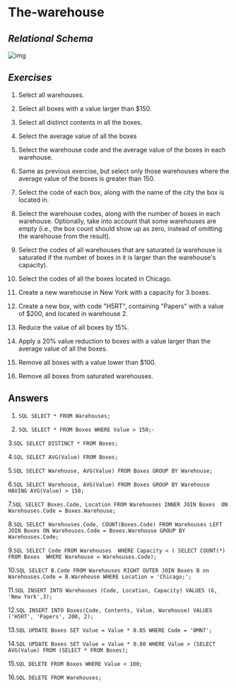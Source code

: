 # The-warehouse

## *Relational Schema*
![img](https://upload.wikimedia.org/wikipedia/commons/4/47/Sql_warehouse.png)

## *Exercises*
1. Select all warehouses.

2. Select all boxes with a value larger than $150.

3. Select all distinct contents in all the boxes.

4. Select the average value of all the boxes

5. Select the warehouse code and the average value of the boxes in each warehouse.

6. Same as previous exercise, but select only those warehouses where the average value of the boxes is greater than 150.

7. Select the code of each box, along with the name of the city the box is located in.

8. Select the warehouse codes, along with the number of boxes in each warehouse. Optionally, take into account that some warehouses are empty (i.e., the box count should show up as zero, instead of omitting the warehouse from the result).

9. Select the codes of all warehouses that are saturated (a warehouse is saturated if the number of boxes in it is larger than the warehouse's capacity).

10. Select the codes of all the boxes located in Chicago.

11. Create a new warehouse in New York with a capacity for 3 boxes.

12. Create a new box, with code "H5RT", containing "Papers" with a value of $200, and located in warehouse 2.

13. Reduce the value of all boxes by 15%.

14. Apply a 20% value reduction to boxes with a value larger than the average value of all the boxes.

15. Remove all boxes with a value lower than $100.

16. Remove all boxes from saturated warehouses.

## Answers

1. ```SQL SELECT * FROM Warehouses;```

2. ```SQL SELECT * FROM Boxes WHERE Value > 150;-```

3.```SQL SELECT DISTINCT * FROM Boxes;```

4.```SQL SELECT AVG(Value) FROM Boxes;```

5.```SQL SELECT Warehouse, AVG(Value) FROM Boxes GROUP BY Warehouse;```

6.```SQL SELECT Warehouse, AVG(Value) FROM Boxes GROUP BY Warehouse HAVING AVG(Value) > 150;```

7.```SQL SELECT Boxes.Code, Location FROM Warehouses INNER JOIN Boxes  ON Warehouses.Code = Boxes.Warehouse;```

8.```SQL SELECT Warehouses.Code, COUNT(Boxes.Code) FROM Warehouses LEFT JOIN Boxes ON Warehouses.Code = Boxes.Warehouse GROUP BY Warehouses.Code;```

9.```SQL SELECT Code FROM Warehouses  WHERE Capacity < ( SELECT COUNT(*)  FROM Boxes  WHERE Warehouse = Warehouses.Code);```

10.```SQL SELECT B.Code FROM Warehouses RIGHT OUTER JOIN Boxes B on Warehouses.Code = B.Warehouse WHERE Location = 'Chicago;';```

11.```SQL INSERT INTO Warehouses (Code, Location, Capacity) VALUES (6, 'New York',3);```

12.```SQL INSERT INTO Boxes(Code, Contents, Value, Warehouse) VALUES ('H5RT', 'Papers', 200, 2);```

13.```SQL UPDATE Boxes SET Value = Value * 0.85 WHERE Code = '0MN7';```

14.```SQL UPDATE Boxes SET Value = Value * 0.80 WHERE Value > (SELECT AVG(Value) FROM (SELECT * FROM Boxes);```

15.```SQL DELETE FROM Boxes WHERE Value < 100;```

16.```SQL DELETE FROM Warehouses;``` 
